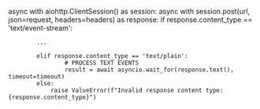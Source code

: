 async with aiohttp.ClientSession() as session:
            async with session.post(url, json=request, headers=headers) as response:
            if response.content_type == 'text/event-stream':

            ...

            elif response.content_type == 'text/plain':
                    # PROCESS TEXT EVENTS
                    result = await asyncio.wait_for(response.text(), timeout=timeout)
            else:
                raise ValueError(f"Invalid response content type: {response.content_type}")
